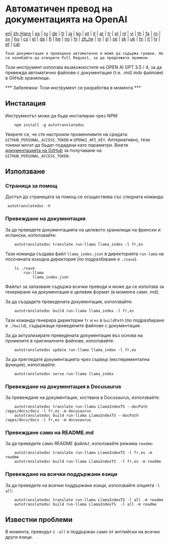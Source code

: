 
# Автоматичен превод на документацията на OpenAI

[en](../README.md)| [zh-Hans](/i18n/README_zh-Hans.md) | [es](/i18n/README_es.md) | [ru](/i18n/README_ru.md) | [de](/i18n/README_de.md) | [fr](/i18n/README_fr.md) | [ja](/i18n/README_ja.md) | [ko](/i18n/README_ko.md) | [pt](/i18n/README_pt.md) | [it](/i18n/README_it.md) | [ar](/i18n/README_ar.md) | [tr](/i18n/README_tr.md) | [pl](/i18n/README_pl.md) | [nl](/i18n/README_nl.md) | [vi](/i18n/README_vi.md) | [th](/i18n/README_th.md) | [fa](/i18n/README_fa.md) | [ro](/i18n/README_ro.md) | [sv](/i18n/README_sv.md) | [hu](/i18n/README_hu.md) | [cs](/i18n/README_cs.md) | [el](/i18n/README_el.md) | [da](/i18n/README_da.md) | [fi](/i18n/README_fi.md) | [he](/i18n/README_he.md) | [no](/i18n/README_no.md) | [hi](/i18n/README_hi.md) | [zh_tw](/i18n/README_zh_tw.md) | [in](/i18n/README_in.md) | [sl](/i18n/README_sl.md) | [se](/i18n/README_se.md) | [sk](/i18n/README_sk.md) | [uk](/i18n/README_uk.md) | [hr](/i18n/README_hr.md) | [lt](/i18n/README_lt.md) | [lv](/i18n/README_lv.md) | [et](/i18n/README_et.md) | [cat](/i18n/README_cat.md) 

```Тази документация е преведена автоматично и може да съдържа грешки. Не се колебайте да отворите Pull Request, за да предложите промени.```


Този инструмент използва възможностите на OPEN AI GPT 3.5 / 4, за да превежда автоматично файлове с документация (т.е. .md/.mdx файлове) в GitHub хранилище.

*** Забележка: Този инструмент се разработва в момента ***


## Инсталация 

Инструментът може да бъде инсталиран чрез NPM:


```
    npm install -g autotranslatedoc
```

Уверете се, че сте настроили променливите на средата: `GITHUB_PERSONAL_ACCESS_TOKEN` и `OPENAI_API_KEY`. Алтернативно, тези токени могат да бъдат подадени като параметри. Вижте [документацията на GitHub](https://docs.github.com/en/github/authenticating-to-github/creating-a-personal-access-token) за получаване на `GITHUB_PERSONAL_ACCESS_TOKEN`.
## Използване


### Страница за помощ
Достъп до страницата за помощ се осъществява със следната команда:
```
 autotranslatedoc -h
```
### Превеждане на документация

За да преведете документацията на целевото хранилище на френски и испански, използвайте:
```
    autotranslatedoc translate run-llama llama_index -l fr,es
```


Тази команда създава файл `llama_index.json` в директорията `run-lama` на посочената изходна директория (по подразбиране е `./save`).
```
    ls ./save
        run-llama
            llama_index.json 
```
Файлът за запазване съдържа всички преводи и може да се използва за генериране на документация в целевия формат (в момента само .md).

За да създадете преведената документация, използвайте:

```
    autotranslatedoc build run-llama llama_index -l fr,es
```


Тази команда генерира директории `fr` и `es` в `buildPath` (по подразбиране е `./build`), съдържащи преведените файлове с документация.

За да актуализирате преведената документация въз основа на промените в оригиналните файлове, използвайте:

```
    autotranslatedoc update run-llama llama_index -l fr,es
```


За да прегледате документацията чрез сървър (експериментална функция), използвайте:
```
    autotranslatedoc serve run-llama llama_index
```
### Превеждане на документация в Docusaurus

За превеждане на документация, хоствана в Docusaurus, използвайте:

```
    autotranslatedoc translate run-llama LlamaIndexTS --docPath /apps/docs/docs -l fr,es -m docusaurus
    autotranslatedoc build run-llama LlamaIndexTS --docPath /apps/docs/docs -l fr,es -m docusaurus
```
### Превеждане само на README.md

За да преведете само README файлът, използвайте режима `readme`:

```
    autotranslatedoc translate run-llama LlamaIndexTS -l fr,es -m readme
    autotranslatedoc build run-llama LlamaIndexTS  -l fr,es -m readme
```
### Превеждане на всички поддържани езици

За да преведете на всички поддържани езици, използвайте опцията `-l all`:

```
    autotranslatedoc translate run-llama LlamaIndexTS -l all -m readme
    autotranslatedoc build run-llama LlamaIndexTS  -l all -m readme
```
## Известни проблеми

В момента, преводът с `-all` е поддържан само от английски на всички други езици.
